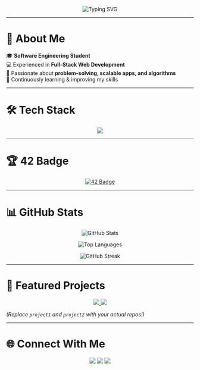 <!-- Typing SVG -->
<p align="center">
  <img src="https://readme-typing-svg.herokuapp.com?font=Fira+Code&size=24&pause=1000&color=2D9CDB&center=true&vCenter=true&width=600&lines=Hello+👋,+I'm+Aybenoma;Software+Engineering+Student;Full+Stack+Web+Developer;Lifelong+Learner" alt="Typing SVG" />
</p>

---

# 🌟 About Me  

🎓 **Software Engineering Student**  
💻 Experienced in **Full-Stack Web Development**  
🚀 Passionate about **problem-solving, scalable apps, and algorithms**  
🌱 Continuously learning & improving my skills  

---

# 🛠️ Tech Stack  

<p align="center">
  <img src="https://skillicons.dev/icons?i=python,c,php,js,html,css,react,nodejs,laravel,mysql,bash,git,github" />
</p>

---

# 🏆 42 Badge  

<p align="center">
  <a href="https://badge.mediaplus.ma/greenbinary/aybenoma">
    <img src="https://badge.mediaplus.ma/greenbinary/aybenoma" alt="42 Badge" />
  </a>
</p>

---

# 📊 GitHub Stats  

<p align="center">
  <img src="https://github-readme-stats.vercel.app/api?username=aybenoma&show_icons=true&theme=tokyonight&hide_border=true" alt="GitHub Stats" />
</p>

<p align="center">
  <img src="https://github-readme-stats.vercel.app/api/top-langs/?username=aybenoma&layout=compact&theme=tokyonight&hide_border=true" alt="Top Languages" />
</p>

<p align="center">
  <img src="https://github-readme-streak-stats.herokuapp.com/?user=aybenoma&theme=tokyonight&hide_border=true" alt="GitHub Streak" />
</p>

---

# 🚀 Featured Projects  

<p align="center">
  <a href="https://github.com/aybenoma">
    <img src="https://github-readme-stats.vercel.app/api/pin/?username=aybenoma&repo=project1&theme=tokyonight" />
  </a>
  <a href="https://github.com/aybenoma">
    <img src="https://github-readme-stats.vercel.app/api/pin/?username=aybenoma&repo=project2&theme=tokyonight" />
  </a>
</p>

*(Replace `project1` and `project2` with your actual repos!)*  

---

# 🌐 Connect With Me  

<p align="center">
  <a href="mailto:your-email@example.com"><img src="https://img.shields.io/badge/Email-D14836?style=for-the-badge&logo=gmail&logoColor=white"/></a>
  <a href="https://linkedin.com/in/yourprofile"><img src="https://img.shields.io/badge/LinkedIn-0077B5?style=for-the-badge&logo=linkedin&logoColor=white"/></a>
  <a href="https://github.com/aybenoma"><img src="https://img.shields.io/badge/GitHub-333?style=for-the-badge&logo=github&logoColor=white"/></a>
</p>
